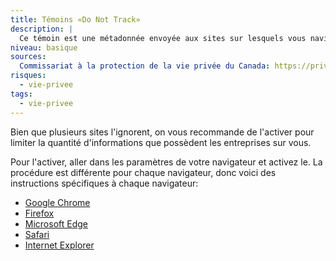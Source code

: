 ```yaml
---
title: Témoins «Do Not Track»
description: |
  Ce témoin est une métadonnée envoyée aux sites sur lesquels vous naviguer pour leur demander de ne pas suivre vos activités en ligne.
niveau: basique
sources:
  Commissariat à la protection de la vie privée du Canada: https://priv.gc.ca/
risques:
  - vie-privee
tags:
  - vie-privee
---
```

Bien que plusieurs sites l'ignorent, on vous recommande de l'activer pour limiter la quantité d'informations que possèdent les entreprises sur vous.

Pour l'activer, aller dans les paramètres de votre navigateur et activez le. La procédure est différente pour chaque navigateur, donc voici des instructions spécifiques à chaque navigateur:
* [Google Chrome](https://support.google.com/chrome/answer/2790761?co=GENIE.Platform%3DDesktop&hl=fr)
* [Firefox](https://support.mozilla.org/fr/kb/comment-activer-option-ne-pas-pister)
* [Microsoft Edge](https://support.microsoft.com/fr-ca/help/4468242/microsoft-edge-browsing-data-and-privacy-microsoft-privacy)
* [Safari](https://support.apple.com/fr-ca/guide/safari/sfri35610/mac)
* [Internet Explorer](https://support.microsoft.com/fr-ca/help/17288/windows-internet-explorer-11-use-do-not-track)
